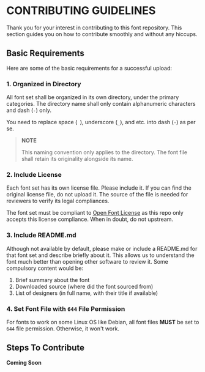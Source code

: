 # CONTRIBUTING GUIDELINES
Thank you for your interest in contributing to this font repository. This
section guides you on how to contribute smoothly and without any hiccups.




## Basic Requirements
Here are some of the basic requirements for a successful upload:



### 1. Organized in Directory
All font set shall be organized in its own directory, under the primary
categories. The directory name shall only contain alphanumeric characters and
dash (`-`) only.

You need to replace space (` `), underscore (`_`), and etc. into dash (`-`)
as per se.

> **NOTE**
>
> This naming convention only applies to the directory. The font file shall
> retain its originality alongside its name.



### 2. Include License
Each font set has its own license file. Please include it. If you can find the
original license file, do not upload it. The source of the file is needed for
reviewers to verify its legal compliances.

The font set must be compliant to
[Open Font License](https://scripts.sil.org/cms/scripts/page.php?site_id=nrsi&id=OFL)
as this repo only accepts this license compliance. When in doubt, do not
upstream.



### 3. Include README.md
Although not available by default, please make or include a README.md for that
font set and describe briefly about it. This allows us to understand the font
much better than opening other software to review it. Some compulsory content
would be:

1. Brief summary about the font
2. Downloaded source (where did the font sourced from)
3. List of designers (in full name, with their title if available)



### 4. Set Font File with `644` File Permission
For fonts to work on some Linux OS like Debian, all font files **MUST** be
set to `644` file permission. Otherwise, it won't work.




## Steps To Contribute
**Coming Soon**
